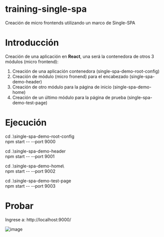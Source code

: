 # training-single-spa

Creación de micro frontends utilizando un marco de Single-SPA

# Introducción
Creación de una aplicación en **React**, una será la contenedora de otros 3 módulos (micro frontend):

1. Creación de una aplicación contenedora (single-spa-demo-root-config)
2. Creación de módulo (micro fronend) para el encabezado (single-spa-demo-header)
3. Creación de otro módulo para la página de inicio (single-spa-demo-home)
4. Creación de un último módulo para la página de prueba (single-spa-demo-test-page)

# Ejecución

cd .\single-spa-demo-root-config\
npm start -- --port 9000

cd .\single-spa-demo-header\
npm start -- --port 9001

cd .\single-spa-demo-home\  
npm start -- --port 9002

cd .\single-spa-demo-test-page\
npm start -- --port 9003

# Probar
Ingrese a: http://localhost:9000/


![image](https://user-images.githubusercontent.com/2068328/137815786-8f46b860-c87f-417c-9eef-785ee97c3978.png)
